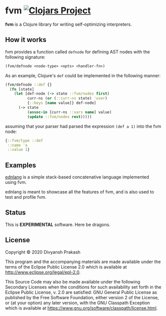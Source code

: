 # fvm [![Clojars Project](https://img.shields.io/clojars/v/fvm-project/fvm.svg)](https://clojars.org/fvm-project/fvm)

**fvm** is a Clojure library for writing self-optimizing interpreters.

## How it works

fvm provides a function called `defnode` for defining AST nodes with the following signature:

```clojure
(fvm/defnode <node-type> <opts> <handler-fn>)
```

As an example, Clojure's `def` could be implemented in the following manner:

```clojure
(fvm/defnode ::def {}
  (fn [state]
    (let [def-node (-> state ::fvm/nodes first)
          curr-ns (or (::curr-ns state) 'user)
          {::keys [name value]} def-node]
      (-> state
          (assoc-in [curr-ns ::vars name] value)
          (update ::fvm/nodes rest)))))
```

assuming that your parser had parsed the expression `(def a 1)` into the fvm node:

```clojure
{::fvm/type ::def
 ::name 'a
 ::value 1}
```

## Examples

[ednlang](https://github.com/fvm-project/ednlang) is a simple stack-based concatenative language implemented using fvm.

ednlang is meant to showcase all the features of fvm, and is also used to test and profile fvm.

## Status

This is **EXPERIMENTAL** software. Here be dragons.

## License

Copyright © 2020 Divyansh Prakash

This program and the accompanying materials are made available under the
terms of the Eclipse Public License 2.0 which is available at
http://www.eclipse.org/legal/epl-2.0.

This Source Code may also be made available under the following Secondary
Licenses when the conditions for such availability set forth in the Eclipse
Public License, v. 2.0 are satisfied: GNU General Public License as published by
the Free Software Foundation, either version 2 of the License, or (at your
option) any later version, with the GNU Classpath Exception which is available
at https://www.gnu.org/software/classpath/license.html.
